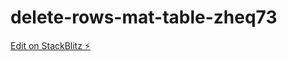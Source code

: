 # delete-rows-mat-table-zheq73

[Edit on StackBlitz ⚡️](https://stackblitz.com/edit/delete-rows-mat-table-zheq73)